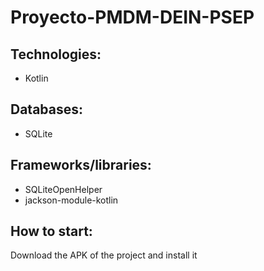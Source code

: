 # Proyecto-PMDM-DEIN-PSEP
## Technologies:
- Kotlin
## Databases: 
- SQLite

## Frameworks/libraries: 
- SQLiteOpenHelper
- jackson-module-kotlin

## How to start: 
Download the APK of the project and install it